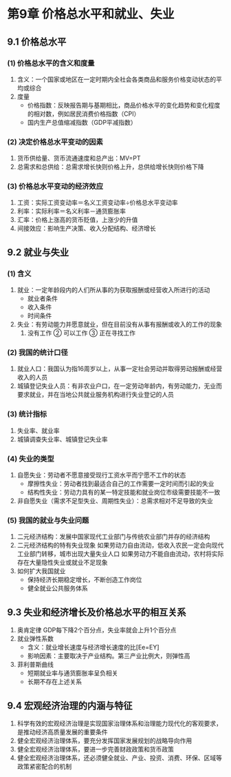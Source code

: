 # 第9章 价格总水平和就业、失业

## 9.1 价格总水平

### (1) 价格总水平的含义和度量

1. 含义：一个国家或地区在一定时期内全社会各类商品和服务价格变动状态的平均或综合
2. 度量
   * 价格指数：反映报告期与基期相比，商品价格水平的变化趋势和变化程度的相对数，例如居民消费价格指数（CPI）
   * 国内生产总值缩减指数（GDP平减指数）

### (2) 决定价格总水平变动的因素

1. 货币供给量、货币流通速度和总产出：MV=PT&#x20;
2. 总需求和总供给：总需求增长快则价格上升，总供给增长快则价格下降

### (3) 价格总水平变动的经济效应

1. 工资：实际工资变动率＝名义工资变动率÷价格总水平变动率
2. 利率：实际利率＝名义利率－通货膨胀率
3. 汇率：价格上涨高的货币贬值，上涨少的升值
4. 间接效应：影响生产决策、收入分配结构、经济增长

## 9.2 就业与失业

### (1) 含义

1. 就业：一定年龄段内的人们所从事的为获取报酬或经营收入所进行的活动
   * 就业者条件
   * 收入条件
   * 时间条件
2. 失业：有劳动能力并愿意就业，但在目前没有从事有报酬或收入的工作的现象
   1. 没有工作 ② 可以工作 ③ 正在寻找工作

### (2) 我国的统计口径

1. 就业人口：我国认为指16周岁以上，从事一定社会劳动并取得劳动报酬或经营收入的人员
2. 城镇登记失业人员：有非农业户口，在一定劳动年龄内，有劳动能力，无业而要求就业，并在当地公共就业服务机构进行失业登记的人员

### (3) 统计指标

1. 失业率、就业率
2. 城镇调查失业率、城镇登记失业率

### (4) 失业的类型

1. 自愿失业：劳动者不愿意接受现行工资水平而宁愿不工作的状态
   * 摩擦性失业：劳动者找到最适合自己的工作需要一定时间而引起的失业
   * 结构性失业：劳动力具有的某一特定技能和就业岗位市级需要技能不一致
2. 非自愿失业（需求不足型失业、周期性失业）：总需求相对不足导致的失业

### (5) 我国的就业与失业问题

1. 二元经济结构：发展中国家现代工业部门与传统农业部门并存的经济结构
2. 二元经济结构的特有失业现象 如果劳动力自由流动，低收入农民一定会向现代工业部门转移，城市出现大量失业人口 如果劳动力不能自由流动，农村将实际存在大量隐性失业或就业不足现象
3. 如何扩大我国就业
   * 保持经济长期稳定增长，不断创造工作岗位
   * 健全就业公共服务体系

## 9.3 失业和经济增长及价格总水平的相互关系

1. 奥肯定律 GDP每下降2个百分点，失业率就会上升1个百分点
2. 就业弹性系数
   * 含义：就业增长速度与经济增长速度的比\[Ee=EY]
   * 影响因素：主要取决于产业结构。第三产业比例大，则弹性高
3. 菲利普斯曲线
   * 短期就业率与通货膨胀率呈负相关
   * 长期不存在上述关系

## 9.4 宏观经济治理的内涵与特征

1. 科学有效的宏观经济治理是实现国家治理体系和治理能力现代化的客观要求，是推动经济高质量发展的重要条件
2. 健全宏观经济治理体系，要充分发挥国家发展规划的战略导向作用
3. 健全宏观经济治理体系，要进一步完善财政政策和货币政策
4. 健全宏观经济治理体系，还必须健全就业、产业、投资、消费、环保、区域等政策紧密配合的机制
